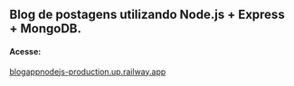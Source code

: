 ## Blog de postagens utilizando Node.js + Express + MongoDB.
<h4>Acesse:</h4>
<a href="https://blogappnodejs-production.up.railway.app">blogappnodejs-production.up.railway.app</a>
